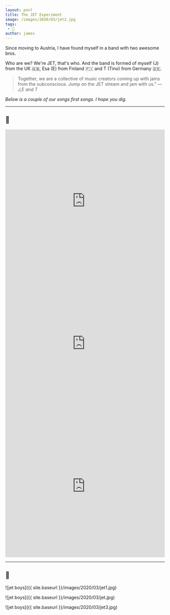 ```yaml
---
layout: post
title: The JET Experiment
image: /images/2020/03/jet2.jpg
tags:
 - 🎸
author: james
---
```


Since moving to Austria, I have found myself in a band with two awesome bros.

Who are we? We're JET, that's who. And the band is formed of myself (J) from the UK 🇬🇧, Esa (E) from Finland 🇫🇮 and T (Tino) from Germany 🇩🇪.

<blockquote>Together, we are a collective of music creators coming up with jams from the subconscious. Jump on the JET stream and jam with us.” <cite>― J,E and T</cite></blockquote>

*Below is a couple of our songs first songs. I hope you dig.*

--------
## 🎵

<iframe width="100%" height="450" scrolling="no" frameborder="no" src="https://w.soundcloud.com/player/?url=https%3A//api.soundcloud.com/tracks/780245158&amp;auto_play=false&amp;hide_related=false&amp;show_comments=true&amp;show_user=true&amp;show_reposts=false&amp;visual=true"></iframe>

<iframe width="100%" height="450" scrolling="no" frameborder="no" src="https://w.soundcloud.com/player/?url=https%3A//api.soundcloud.com/tracks/766427179&amp;auto_play=false&amp;hide_related=false&amp;show_comments=true&amp;show_user=true&amp;show_reposts=false&amp;visual=true"></iframe>  

<iframe width="100%" height="450" scrolling="no" frameborder="no" src="https://w.soundcloud.com/player/?url=https%3A//api.soundcloud.com/tracks/813225952&amp;auto_play=false&amp;hide_related=false&amp;show_comments=true&amp;show_user=true&amp;show_reposts=false&amp;visual=true"></iframe>  

--------
## 📸

![jet boys]({{ site.baseurl }}/images/2020/03/jet1.jpg)

![jet boys]({{ site.baseurl }}/images/2020/03/jet.jpg)

![jet boys]({{ site.baseurl }}/images/2020/03/jet3.jpg)
